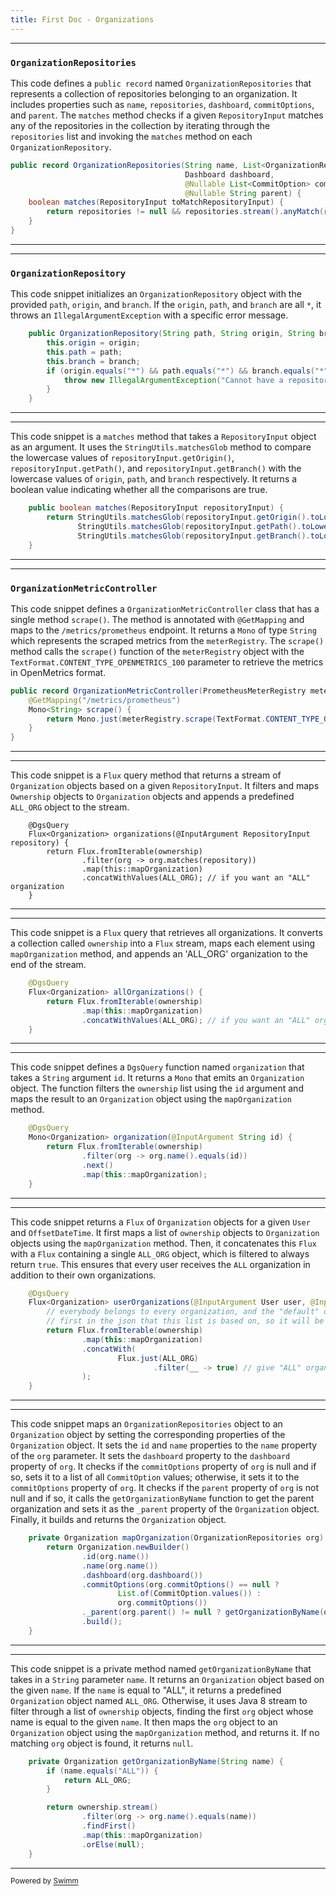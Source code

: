 ```yaml
---
title: First Doc - Organizations
---
```

<SwmSnippet path="/src/main/java/io/moderne/organizations/OrganizationRepositories.java" line="14">

---

### <SwmToken path="/src/main/java/io/moderne/organizations/OrganizationRepositories.java" pos="14:4:4" line-data="public record OrganizationRepositories(String name, List&lt;OrganizationRepository&gt; repositories,">`OrganizationRepositories`</SwmToken>

This code defines a `public record` named `OrganizationRepositories` that represents a collection of repositories belonging to an organization. It includes properties such as `name`, `repositories`, `dashboard`, `commitOptions`, and `parent`. The `matches` method checks if a given `RepositoryInput` matches any of the repositories in the collection by iterating through the `repositories` list and invoking the `matches` method on each `OrganizationRepository`.

```java
public record OrganizationRepositories(String name, List<OrganizationRepository> repositories,
                                       Dashboard dashboard,
                                       @Nullable List<CommitOption> commitOptions,
                                       @Nullable String parent) {
    boolean matches(RepositoryInput toMatchRepositoryInput) {
        return repositories != null && repositories.stream().anyMatch(repository -> repository.matches(toMatchRepositoryInput));
    }
}
```

---

</SwmSnippet>

<SwmSnippet path="/src/main/java/io/moderne/organizations/OrganizationRepository.java" line="8">

---

### <SwmToken path="/src/main/java/io/moderne/organizations/OrganizationRepository.java" pos="6:4:4" line-data="public record OrganizationRepository(String path, String origin, String branch) {">`OrganizationRepository`</SwmToken>

This code snippet initializes an `OrganizationRepository` object with the provided `path`, `origin`, and `branch`. If the `origin`, `path`, and `branch` are all `*`, it throws an `IllegalArgumentException` with a specific error message.

```java
    public OrganizationRepository(String path, String origin, String branch) {
        this.origin = origin;
        this.path = path;
        this.branch = branch;
        if (origin.equals("*") && path.equals("*") && branch.equals("*")) {
            throw new IllegalArgumentException("Cannot have a repository with origin=* and branch=* and path=* as this would match all repositories");
        }
    }
```

---

</SwmSnippet>

<SwmSnippet path="/src/main/java/io/moderne/organizations/OrganizationRepository.java" line="17">

---

This code snippet is a `matches` method that takes a `RepositoryInput` object as an argument. It uses the `StringUtils.matchesGlob` method to compare the lowercase values of `repositoryInput.getOrigin()`, `repositoryInput.getPath()`, and `repositoryInput.getBranch()` with the lowercase values of `origin`, `path`, and `branch` respectively. It returns a boolean value indicating whether all the comparisons are true.

```java
    public boolean matches(RepositoryInput repositoryInput) {
        return StringUtils.matchesGlob(repositoryInput.getOrigin().toLowerCase(), origin.toLowerCase()) &&
               StringUtils.matchesGlob(repositoryInput.getPath().toLowerCase(), path.toLowerCase()) &&
               StringUtils.matchesGlob(repositoryInput.getBranch().toLowerCase(), branch.toLowerCase());
    }
```

---

</SwmSnippet>

<SwmSnippet path="/src/main/java/io/moderne/organizations/OrganizationMetricController.java" line="10">

---

### <SwmToken path="/src/main/java/io/moderne/organizations/OrganizationMetricController.java" pos="10:4:4" line-data="public record OrganizationMetricController(PrometheusMeterRegistry meterRegistry){">`OrganizationMetricController`</SwmToken>

This code snippet defines a `OrganizationMetricController` class that has a single method `scrape()`. The method is annotated with `@GetMapping` and maps to the `/metrics/prometheus` endpoint. It returns a `Mono` of type `String` which represents the scraped metrics from the `meterRegistry`. The `scrape()` method calls the `scrape()` function of the `meterRegistry` object with the `TextFormat.CONTENT_TYPE_OPENMETRICS_100` parameter to retrieve the metrics in OpenMetrics format.

```java
public record OrganizationMetricController(PrometheusMeterRegistry meterRegistry){
    @GetMapping("/metrics/prometheus")
    Mono<String> scrape() {
        return Mono.just(meterRegistry.scrape(TextFormat.CONTENT_TYPE_OPENMETRICS_100));
    }
}
```

---

</SwmSnippet>

<SwmSnippet path="src/main/java/io/moderne/organizations/OrganizationDataFetcher.java" line="32">

---

This code snippet is a `Flux` query method that returns a stream of `Organization` objects based on a given `RepositoryInput`. It filters and maps `Ownership` objects to `Organization` objects and appends a predefined `ALL_ORG` object to the stream.

```
    @DgsQuery
    Flux<Organization> organizations(@InputArgument RepositoryInput repository) {
        return Flux.fromIterable(ownership)
                .filter(org -> org.matches(repository))
                .map(this::mapOrganization)
                .concatWithValues(ALL_ORG); // if you want an "ALL" organization
    }
```

---

</SwmSnippet>

<SwmSnippet path="/src/main/java/io/moderne/organizations/OrganizationDataFetcher.java" line="40">

---

This code snippet is a `Flux` query that retrieves all organizations. It converts a collection called `ownership` into a `Flux` stream, maps each element using `mapOrganization` method, and appends an 'ALL_ORG' organization to the end of the stream.

```java
    @DgsQuery
    Flux<Organization> allOrganizations() {
        return Flux.fromIterable(ownership)
                .map(this::mapOrganization)
                .concatWithValues(ALL_ORG); // if you want an "ALL" organization
    }
```

---

</SwmSnippet>

<SwmSnippet path="/src/main/java/io/moderne/organizations/OrganizationDataFetcher.java" line="47">

---

This code snippet defines a `DgsQuery` function named `organization` that takes a `String` argument `id`. It returns a `Mono` that emits an `Organization` object. The function filters the `ownership` list using the `id` argument and maps the result to an `Organization` object using the `mapOrganization` method.

```java
    @DgsQuery
    Mono<Organization> organization(@InputArgument String id) {
        return Flux.fromIterable(ownership)
                .filter(org -> org.name().equals(id))
                .next()
                .map(this::mapOrganization);
    }
```

---

</SwmSnippet>

<SwmSnippet path="/src/main/java/io/moderne/organizations/OrganizationDataFetcher.java" line="55">

---

This code snippet returns a `Flux` of `Organization` objects for a given `User` and `OffsetDateTime`. It first maps a list of `ownership` objects to `Organization` objects using the `mapOrganization` method. Then, it concatenates this `Flux` with a `Flux` containing a single `ALL_ORG` object, which is filtered to always return `true`. This ensures that every user receives the `ALL` organization in addition to their own organizations.

```java
    @DgsQuery
    Flux<Organization> userOrganizations(@InputArgument User user, @InputArgument OffsetDateTime at) {
        // everybody belongs to every organization, and the "default" organization is listed
        // first in the json that this list is based on, so it will be selected by default in the UI
        return Flux.fromIterable(ownership)
                .map(this::mapOrganization)
                .concatWith(
                        Flux.just(ALL_ORG)
                                .filter(__ -> true) // give "ALL" organization to all users
                );
    }
```

---

</SwmSnippet>

<SwmSnippet path="/src/main/java/io/moderne/organizations/OrganizationDataFetcher.java" line="67">

---

This code snippet maps an `OrganizationRepositories` object to an `Organization` object by setting the corresponding properties of the `Organization` object. It sets the `id` and `name` properties to the `name` property of the `org` parameter. It sets the `dashboard` property to the `dashboard` property of `org`. It checks if the `commitOptions` property of `org` is null and if so, sets it to a list of all `CommitOption` values; otherwise, it sets it to the `commitOptions` property of `org`. It checks if the `parent` property of `org` is not null and if so, it calls the `getOrganizationByName` function to get the parent organization and sets it as the `_parent` property of the `Organization` object. Finally, it builds and returns the `Organization` object.

```java
    private Organization mapOrganization(OrganizationRepositories org) {
        return Organization.newBuilder()
                .id(org.name())
                .name(org.name())
                .dashboard(org.dashboard())
                .commitOptions(org.commitOptions() == null ?
                        List.of(CommitOption.values()) :
                        org.commitOptions())
                ._parent(org.parent() != null ? getOrganizationByName(org.parent()) : null)
                .build();
    }
```

---

</SwmSnippet>

<SwmSnippet path="/src/main/java/io/moderne/organizations/OrganizationDataFetcher.java" line="79">

---

This code snippet is a private method named `getOrganizationByName` that takes in a `String` parameter `name`. It returns an `Organization` object based on the given `name`. If the `name` is equal to "ALL", it returns a predefined `Organization` object named `ALL_ORG`. Otherwise, it uses Java 8 stream to filter through a list of `ownership` objects, finding the first `org` object whose name is equal to the given `name`. It then maps the `org` object to an `Organization` object using the `mapOrganization` method, and returns it. If no matching `org` object is found, it returns `null`.

```java
    private Organization getOrganizationByName(String name) {
        if (name.equals("ALL")) {
            return ALL_ORG;
        }

        return ownership.stream()
                .filter(org -> org.name().equals(name))
                .findFirst()
                .map(this::mapOrganization)
                .orElse(null);
    }
```

---

</SwmSnippet>

<SwmMeta version="3.0.0" repo-id="Z2l0aHViJTNBJTNBbW9kZXJuZS1vcmdhbml6YXRpb25zJTNBJTNBYW1vZ2gtYXhw" repo-name="moderne-organizations"><sup>Powered by [Swimm](https://app.swimm.io/)</sup></SwmMeta>
